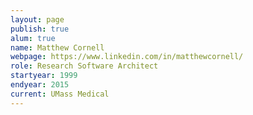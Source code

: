 ```yaml
---
layout: page
publish: true
alum: true
name: Matthew Cornell
webpage: https://www.linkedin.com/in/matthewcornell/
role: Research Software Architect
startyear: 1999
endyear: 2015
current: UMass Medical
---
```

